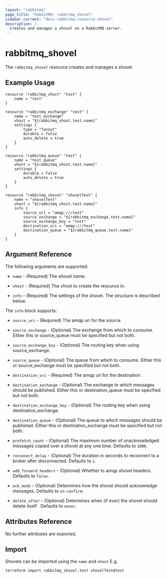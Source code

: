 ```yaml
---
layout: "rabbitmq"
page_title: "RabbitMQ: rabbitmq_shovel"
sidebar_current: "docs-rabbitmq-resource-shovel"
description: |-
  Creates and manages a shovel on a RabbitMQ server.
---
```


# rabbitmq\_shovel

The ``rabbitmq_shovel`` resource creates and manages a shovel.

## Example Usage

```hcl
resource "rabbitmq_vhost" "test" {
    name = "test"
}

resource "rabbitmq_exchange" "test" {
    name = "test_exchange"
    vhost = "${rabbitmq_vhost.test.name}"
    settings {
        type = "fanout"
        durable = false
        auto_delete = true
    }
}

resource "rabbitmq_queue" "test" {
	name = "test_queue"
	vhost = "${rabbitmq_vhost.test.name}"
	settings {
		durable = false
		auto_delete = true
	}
}

resource "rabbitmq_shovel" "shovelTest" {
	name = "shovelTest"
	vhost = "${rabbitmq_vhost.test.name}"
	info {
		source_uri = "amqp:///test"
		source_exchange = "${rabbitmq_exchange.test.name}"
		source_exchange_key = "test"
		destination_uri = "amqp:///test"
		destination_queue = "${rabbitmq_queue.test.name}"
	}
}
```

## Argument Reference

The following arguments are supported:

* `name` - (Required) The shovel name.

* `vhost` - (Required) The vhost to create the resource in.

* `info` - (Required) The settings of the shovel. The structure is
  described below.

The `info` block supports:

* `source_uri` - (Required) The amqp uri for the source.

* `source_exchange` - (Optional) The exchange from which to consume. 
Either this or source_queue must be specified but not both.

* `source_exchange_key` - (Optional) The routing key when using source_exchange.

* `source_queue` - (Optional) The queue from which to consume.
Either this or source_exchange must be specified but not both.

* `destination_uri` - (Required) The amqp uri for the destination .

* `destination_exchange` - (Optional) The exchange to which messages should be published.
Either this or destination_queue must be specified but not both.

* `destination_exchange_key` - (Optional) The routing key when using destination_exchange.

* `destination_queue` - (Optional) The queue to which messages should be published.
Either this or destination_exchange must be specified but not both.

* `prefetch_count` - (Optional) The maximum number of unacknowledged messages copied over a shovel at any one time.
Defaults to `1000`.

* `reconnect_delay` - (Optional) The duration in seconds to reconnect to a broker after disconnected.
Defaults to `1`.

* `add_forward_headers` - (Optional) Whether to amqp shovel headers.
Defaults to `false`.

* `ack_mode` - (Optional) Determines how the shovel should acknowledge messages.
Defaults to `on-confirm`.

* `delete_after` - (Optional) Determines when (if ever) the shovel should delete itself .
Defaults to `never`.

## Attributes Reference

No further attributes are exported.

## Import

Shovels can be imported using the `name` and `vhost`
E.g.

```
terraform import rabbitmq_shovel.test shovelTest@test
```
